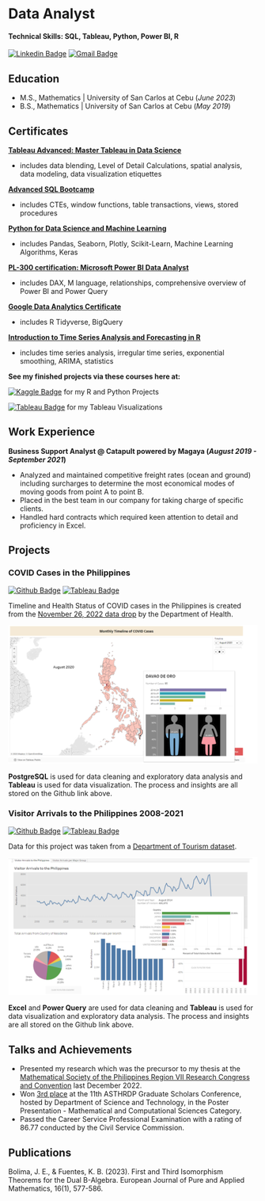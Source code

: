 # Data Analyst 
#### Technical Skills: SQL, Tableau, Python, Power BI, R

[![Linkedin Badge](https://img.shields.io/badge/LinkedIn-blue?style=flat&logo=Linkedin&logoColor=white)](https://www.linkedin.com/in/jethro-elijah-bolima/)
[![Gmail Badge](https://img.shields.io/badge/jetbolima@gmail.com-red?style=flat&logo=gmail&logoColor=white)](mailto:jetbolima@gmail.com)

## Education
- M.S., Mathematics | University of San Carlos at Cebu (_June 2023_)
- B.S., Mathematics | University of San Carlos at Cebu (_May 2019_)

## Certificates
**[Tableau Advanced: Master Tableau in Data Science](https://www.udemy.com/certificate/UC-624581a5-87d9-4bd2-b645-65d643b3204f/)**
- includes data blending, Level of Detail Calculations, spatial analysis, data modeling, data visualization etiquettes

**[Advanced SQL Bootcamp](https://udemy.com/certificate/UC-3270883f-dbeb-48b1-bf46-9765a077fa3a/)**
- includes CTEs, window functions, table transactions, views, stored procedures

**[Python for Data Science and Machine Learning](https://www.udemy.com/certificate/UC-364c0b94-5501-42fd-b9f5-efc8240245d0/)**
- includes Pandas, Seaborn, Plotly, Scikit-Learn, Machine Learning Algorithms, Keras

**[PL-300 certification: Microsoft Power BI Data Analyst](https://www.udemy.com/certificate/UC-42e5c588-978f-4b40-b243-bdb94ca75efa/)**
- includes DAX, M language, relationships, comprehensive overview of Power BI and Power Query

**[Google Data Analytics Certificate](https://www.credly.com/badges/954a80b6-9df6-43d3-b957-bd3697a775c4/)**
- includes R Tidyverse, BigQuery

**[Introduction to Time Series Analysis and Forecasting in R](https://www.udemy.com/certificate/UC-2d289412-abc9-4b94-b62a-f4b266d17975/)**
- includes time series analysis, irregular time series, exponential smoothing, ARIMA, statistics

**See my finished projects via these courses here at:**

[![Kaggle Badge](https://img.shields.io/badge/Kaggle-grey?style=for-the-badge&logo=kaggle&logoColor=blue)](https://www.kaggle.com/jethroelijahbolima) for my R and Python Projects

[![Tableau Badge](https://img.shields.io/badge/Tableau-yellow?style=for-the-badge&logo=tableau&logoColor=red)](https://public.tableau.com/app/profile/jethro.elijah.bolima/vizzes) for my Tableau Visualizations

## Work Experience
**Business Support Analyst @ Catapult powered by Magaya (_August 2019 - September 2021_)**
- Analyzed and maintained competitive freight rates (ocean and ground) including surcharges to determine the most economical modes of moving goods from point A to point B.
- Placed in the best team in our company for taking charge of specific clients.
- Handled hard contracts which required keen attention to detail and proficiency in Excel.

## Projects
### COVID Cases in the Philippines 
[![Github Badge](
https://img.shields.io/badge/Github-black?style=for-the-badge&logo=github&logoColor=white)](https://github.com/jetbolima/COVID-Cases-in-the-Philippines)
[![Tableau Badge](https://img.shields.io/badge/Tableau-yellow?style=for-the-badge&logo=tableau&logoColor=red)](https://public.tableau.com/app/profile/jethro.elijah.bolima/viz/P1_COVIDCasesinthePhilippinesDataDropfromNovember112022/MonthlyTimelineofCOVIDCases-D)

Timeline and Health Status of COVID cases in the Philippines is created from the [November 26, 2022 data drop](https://data.gov.ph/index/public/dataset/COVID-19%20DOH%20Data%20Drop%20%28November%2026,%202022%29/vuo95enr-tttu-24cu-3x70-agzd8kcvhkop) by the Department of Health.

![COVID Cases Viz Sample](/assets/img/COVID_Cases_in_the_Philippines.png)

**PostgreSQL** is used for data cleaning and exploratory data analysis and **Tableau** is used for data visualization. The process and insights are all stored on the Github link above.

### Visitor Arrivals to the Philippines 2008-2021
[![Github Badge](
https://img.shields.io/badge/Github-black?style=for-the-badge&logo=github&logoColor=white)](https://github.com/jetbolima/Visitor-Arrivals-to-the-Philippines-2008-2021)
[![Tableau Badge](https://img.shields.io/badge/Tableau-yellow?style=for-the-badge&logo=tableau&logoColor=red)](https://public.tableau.com/app/profile/jethro.elijah.bolima/viz/P2_VisitorArrivalstothePhilippines2008-2021/VisitorArrvialstothePhilippines)

Data for this project was taken from a [Department of Tourism dataset](https://data.gov.ph/index/public/dataset/Tourism%20Demand%20Statistics%20on%20Visitor%20Arrivals%20to%20the%20Philippines/pqj5mu1b-5tsg-7dcb-oj3y-s1jcu1ys2h3a). 

![Visitor Arrivals Viz Sample](/assets/img/Visitor_Arrivals_to_the_Philippines.png)

**Excel** and **Power Query** are used for data cleaning and **Tableau** is used for data visualization and exploratory data analysis. The process and insights are all stored on the Github link above.

## Talks and Achievements
- Presented my research which was the precursor to my thesis at the [Mathematical Society of the Philippines Region VII Research Congress and Convention](/assets/files/MSP_Reg7_Certificate_of_Recognition) last December 2022.  
- Won [3rd place](https://asthrdp.com/awards/#uagb-tabs__tab1) at the 11th ASTHRDP Graduate Scholars Conference, hosted by Department of Science and Technology, in the Poster Presentation - Mathematical and Computational Sciences Category.
- Passed the Career Service Professional Examination with a rating of 86.77 conducted by the Civil Service Commission.


## Publications
Bolima, J. E., & Fuentes, K. B. (2023). First and Third Isomorphism Theorems for the Dual B-Algebra. European Journal of Pure and Applied Mathematics, 16(1), 577-586.
